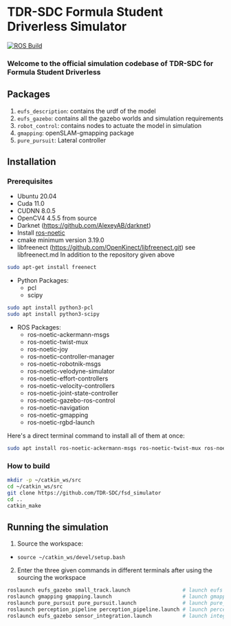 # TDR-SDC Formula Student Driverless Simulator
[![ROS Build](https://github.com/TDR-SDC/fsd_simulator/actions/workflows/test_build.yml/badge.svg?branch=master)](https://github.com/TDR-SDC/fsd_simulator/actions/workflows/test_build.yml)
### Welcome to the official simulation codebase of TDR-SDC for Formula Student Driverless

## Packages
1. `eufs_description`: contains the urdf of the model
2. `eufs_gazebo`: contains all the gazebo worlds and simulation requirements
3. `robot_control`: contains nodes to actuate the model in simulation
4. `gmapping`: openSLAM-gmapping package
5. `pure_pursuit`: Lateral controller

## Installation
### Prerequisites
- Ubuntu 20.04
- Cuda 11.0
- CUDNN 8.0.5
- OpenCV4 4.5.5 from source
- Darknet (https://github.com/AlexeyAB/darknet)
- Install [ros-noetic](http://wiki.ros.org/noetic/Installation/Ubuntu)
- cmake minimum version 3.19.0
- libfreenect (https://github.com/OpenKinect/libfreenect.git) see libfreenect.md
In addition to the repository given above
```bash
sudo apt-get install freenect
```
- Python Packages:
  - pcl
  - scipy 
```bash
sudo apt install python3-pcl
sudo apt install python3-scipy
```
-  ROS Packages:
    - ros-noetic-ackermann-msgs
    - ros-noetic-twist-mux
    - ros-noetic-joy
    - ros-noetic-controller-manager
    - ros-noetic-robotnik-msgs
    - ros-noetic-velodyne-simulator
    - ros-noetic-effort-controllers
    - ros-noetic-velocity-controllers
    - ros-noetic-joint-state-controller
    - ros-noetic-gazebo-ros-control
    - ros-noetic-navigation
    - ros-noetic-gmapping
    - ros-noetic-rgbd-launch

Here's a direct terminal command to install all of them at once:
```bash
sudo apt install ros-noetic-ackermann-msgs ros-noetic-twist-mux ros-noetic-joy ros-noetic-controller-manager ros-noetic-velodyne-simulator ros-noetic-effort-controllers ros-noetic-velocity-controllers ros-noetic-joint-state-controller ros-noetic-gazebo-ros-control ros-noetic-navigation ros-noetic-gmapping ros-noetic-rgbd-launch
```

### How to build
```bash
mkdir -p ~/catkin_ws/src
cd ~/catkin_ws/src
git clone https://github.com/TDR-SDC/fsd_simulator
cd ..
catkin_make
```

## Running the simulation
1. Source the workspace:

- ```source ~/catkin_ws/devel/setup.bash```

2. Enter the three given commands in different terminals after using the sourcing the workspace
```bash
roslaunch eufs_gazebo small_track.launch                 # launch eufs simulator
roslaunch gmapping gmapping.launch                       # launch gmapping
roslaunch pure_pursuit pure_pursuit.launch               # launch pure_pursuit controller
roslaunch perception_pipeline perception_pipeline.launch # launch perception YOLOv4 tiny pipeline
roslaunch eufs_gazebo sensor_integration.launch          # launch integrated pipeline
```
